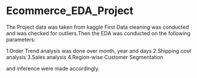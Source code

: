 # Ecommerce_EDA_Project
The Project data was taken from kaggle 
First Data cleaning was conducted and was checked for outliers.Then the EDA was conducted on the following parameters:

1.Order Trend analysis was done over month, year and days
2.Shipping cost analysis
3.Sales analysis
4.Region-wise Customer Segmentation 

and inference were made accordingly.
